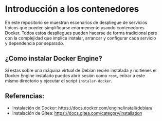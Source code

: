 
# Introducción a los contenedores

En este repositorio se muestran escenarios de despliegue de servicios típicos que pueden simplificarse enormemente usando contenedores Docker. Todos estos despliegues pueden hacerse de forma tradicional pero con la complejidad que implica instalar, arrancar y configurar cada servicio y dependencia por separado.

## ¿Como instalar Docker Engine?

Si estas sobre una máquina virtual de Debian recién instalada y no tienes el Docker Engine instalado puedes abrir sesión como `root`, entrar a este mismo directorio y ejecutar el script `instalar-docker`.
    
    
## Referencias:

- Instalación de Docker: https://docs.docker.com/engine/install/debian/
- Instalación de Gitea: https://docs.gitea.com/category/installation
